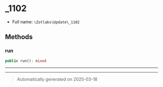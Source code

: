 
# _1102





* Full name: `\Zotlabs\Update\_1102`




## Methods


### run



```php
public run(): mixed
```












***


***
> Automatically generated on 2025-03-18
